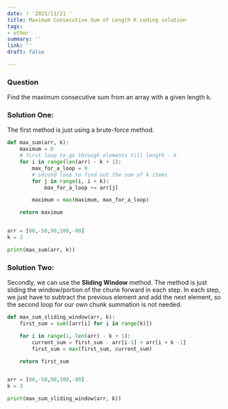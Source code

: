 ```yaml
---
date: ! '2021/11/21 '
title: Maximum Consecutive Sum of Length K coding solution
tags:
- other
summary: ''
link: ''
draft: false

---
```

### Question

Find the maximum consecutive sum from an array with a given length k.

### Solution One:

The first method is just using a brute-force method.

```python
def max_sum(arr, k):
    maximum = 0
    # first loop to go through elements till length - k
    for i in range(len(arr) - k + 1):
        max_for_a_loop = 0
        # second loop to find out the sum of k items
        for j in range(i, i + k):
            max_for_a_loop += arr[j]

        maximum = max(maximum, max_for_a_loop)

    return maximum


arr = [80,-50,90,100,-80]
k = 3

print(max_sum(arr, k))
```

### Solution Two:

Secondly, we can use the **Sliding Window** method. The method is just sliding the window/portion of the chunk forward in each step. In each step, we just have to subtract the previous element and add the next element, so the second loop for our own chunk summation is not needed.

```python
def max_sum_sliding_window(arr, k):
    first_sum = sum([arr[i] for i in range(k)])

    for i in range(1, len(arr) - k + 1):
        current_sum = first_sum - arr[i-1] + arr[i + k -1]
        first_sum = max(first_sum, current_sum)

    return first_sum 


arr = [80,-50,90,100,-80]
k = 3

print(max_sum_sliding_window(arr, k))
```